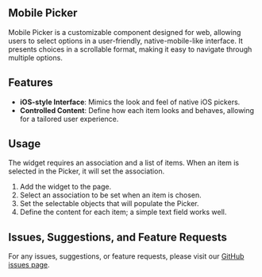 ## Mobile Picker

Mobile Picker is a customizable component designed for web, allowing users to select options in a user-friendly, native-mobile-like interface. It presents choices in a scrollable format, making it easy to navigate through multiple options.

## Features

- **iOS-style Interface**: Mimics the look and feel of native iOS pickers.
- **Controlled Content**: Define how each item looks and behaves, allowing for a tailored user experience.

## Usage

The widget requires an association and a list of items. When an item is selected in the Picker, it will set the association.

1. Add the widget to the page.
2. Select an association to be set when an item is chosen.
3. Set the selectable objects that will populate the Picker.
4. Define the content for each item; a simple text field works well.

## Issues, Suggestions, and Feature Requests

For any issues, suggestions, or feature requests, please visit our [GitHub issues page](https://github.com/hunter-koppen/mobile-picker).
